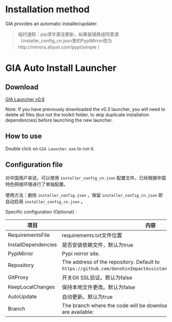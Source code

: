 # Installation method

GIA provides an automatic installer/updater.

> 临时通知：pip清华源没更新，如果报错换成阿里源（installer_config_cn.json里的PypiMirror改为http://mirrors.aliyun.com/pypi/simple ）

# GIA Auto Install Launcher

## Download

[GIA Launcher v0.6](https://github.com/infstellar/genshin_impact_assistant/releases/download/v0.6.0-beta.542/GIA_Launcher_v0.6.0.7z)

Note: If you have previously downloaded the v0.3 launcher, you will need to delete all files (but not the toolkit folder, to skip duplicate installation dependencies) before launching the new launcher.

## How to use

Double click on `GIA Launcher.exe` to run it.

## Configuration file

对中国用户来说，可以使用 `installer_config_cn.json` 配置文件，已经根据中国特色网络环境进行了单独配置。

使用方法：删除 `installer_config.json` ，保留 `installer_config_cn.json` 即自动启用 `installer_config_cn.json` 。

Specific configuration (Optional) :

| 项目                  | 内容                                                                                                               |
| ------------------- | ---------------------------------------------------------------------------------------------------------------- |
| RequirementsFile    | requirements.txt文件位置                                                                                             |
| InstallDependencies | 是否安装依赖文件，默认为true                                                                                                 |
| PypiMirror          | Pypi mirror site.                                                                                                |
| Repository          | The address of the repository. Default to `https://github.com/GenshinImpactAssistant/GIA_Launcher_Download_Lib`. |
| GitProxy            | 开关Git SSL验证。默认为false                                                                                             |
| KeepLocalChanges    | 保持本地文件更改。默认为false                                                                                                |
| AutoUpdate          | 自动更新。默认为true                                                                                                     |
| Branch              | The branch where the code will be downloaded. The following branches are available:                              |
